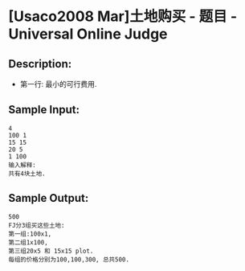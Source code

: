 # [Usaco2008 Mar]土地购买 - 题目 - Universal Online Judge

## Description: 

* 第一行: 最小的可行费用. 


## Sample Input: 
```
4
100 1
15 15
20 5
1 100
输入解释:
共有4块土地.
```

## Sample Output: 
```
500
FJ分3组买这些土地: 
第一组:100x1, 
第二组1x100, 
第三组20x5 和 15x15 plot.
每组的价格分别为100,100,300, 总共500.
```

